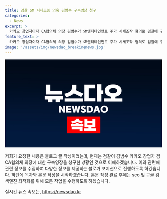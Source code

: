 ```yaml
---
title: 검찰 SM 시세조종 의혹 김범수 구속영장 청구
categories:
  - News
excerpt: >
  카카오 창업자이자 CA협의체 의장 김범수가 SM엔터테인먼트 주가 시세조작 혐의로 검찰에 구속영장을 청구당했다. 이에 앞서 카카오의 전 투자전략총괄대표와 함께 기소된 바 있으며, 카카오의 주요 경영진이 시세조종 행위를 보고받고 승인해 혐의에 가담한 것으로 보고되고 있다. 검찰은 SM엔터 인수를 위해 하이브와의 경쟁에서 시세조종 혐의가 제기되었으며, 이에 대한 수사가 계속 진행 중이다.
feature_text: >
  카카오 창업자이자 CA협의체 의장 김범수가 SM엔터테인먼트 주가 시세조작 혐의로 검찰에 구속영장을 청구당했다. 이에 앞서 카카오의 전 투자전략총괄대표와 함께 기소된 바 있으며, 카카오의 주요 경영진이 시세조종 행위를 보고받고 승인해 혐의에 가담한 것으로 보고되고 있다. 검찰은 SM엔터 인수를 위해 하이브와의 경쟁에서 시세조종 혐의가 제기되었으며, 이에 대한 수사가 계속 진행 중이다.
image: '/assets/img/newsdao_breakingnews.jpg'
---
```


<p><img src="/assets/img/newsdao_breakingnews.jpg" alt="bookingtag 속보" /></p>

<p>저희가 요청한 내용은 블로그 글 작성이었는데, 현재는 검찰이 김범수 카카오 창업자 겸 CA협의체 의장에 대한 구속영장을 청구한 상황인 것으로 이해하겠습니다. 이와 관련해 관련 정보를 수집하여 다양한 정보를 제공하는 블로거 포지션으로 진행하도록 하겠습니다. 하단에 목차와 본문 작성을 시작하겠습니다. 본문 작성 완료 후에는 seo 및 구글 검색엔진 최적화를 위해 모든 작업을 수행하도록 하겠습니다.</p>
실시간 뉴스 속보는, <a href="https://newsdao.kr" rel="dofollow">https://newsdao.kr</a>


